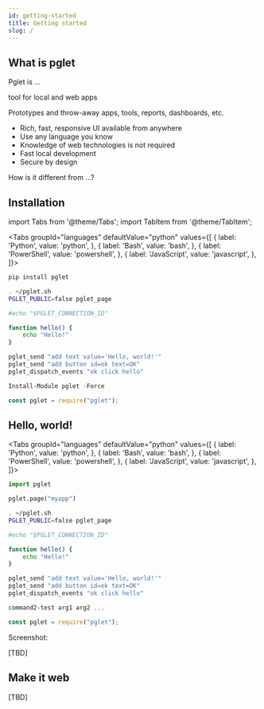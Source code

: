 ```yaml
---
id: getting-started
title: Getting started
slug: /
---
```


## What is pglet

Pglet is ...

tool for local and web apps

Prototypes and throw-away apps, tools, reports, dashboards, etc.

* Rich, fast, responsive UI available from anywhere
* Use any language you know
* Knowledge of web technologies is not required
* Fast local development
* Secure by design


How is it different from ...?

## Installation

import Tabs from '@theme/Tabs';
import TabItem from '@theme/TabItem';

<Tabs groupId="languages" defaultValue="python" values={[
  { label: 'Python', value: 'python', },
  { label: 'Bash', value: 'bash', },
  { label: 'PowerShell', value: 'powershell', },
  { label: 'JavaScript', value: 'javascript', },
]}>

<TabItem value="python">

```bash
pip install pglet
```
</TabItem>

<TabItem value="bash">

```bash
. ~/pglet.sh
PGLET_PUBLIC=false pglet_page

#echo "$PGLET_CONNECTION_ID"

function hello() {
    echo "Hello!"
}

pglet_send "add text value='Hello, world!'"
pglet_send "add button id=ok text=OK"
pglet_dispatch_events "ok click hello"
```
</TabItem>

<TabItem value="powershell">

```powershell
Install-Module pglet -Force
```

</TabItem>

<TabItem value="javascript">

```javascript
const pglet = require("pglet");
```

</TabItem>

</Tabs>





## Hello, world!

<Tabs groupId="languages" defaultValue="python" values={[
  { label: 'Python', value: 'python', },
  { label: 'Bash', value: 'bash', },
  { label: 'PowerShell', value: 'powershell', },
  { label: 'JavaScript', value: 'javascript', },
]}>

<TabItem value="python">

```python
import pglet

pglet.page("myapp")
```
</TabItem>

<TabItem value="bash">

```bash
. ~/pglet.sh
PGLET_PUBLIC=false pglet_page

#echo "$PGLET_CONNECTION_ID"

function hello() {
    echo "Hello!"
}

pglet_send "add text value='Hello, world!'"
pglet_send "add button id=ok text=OK"
pglet_dispatch_events "ok click hello"
```
</TabItem>

<TabItem value="powershell">

```powershell
command2-test arg1 arg2 ...
```

</TabItem>

<TabItem value="javascript">

```javascript
const pglet = require("pglet");
```

</TabItem>

</Tabs>

Screenshot:

[TBD]


## Make it web

[TBD]
